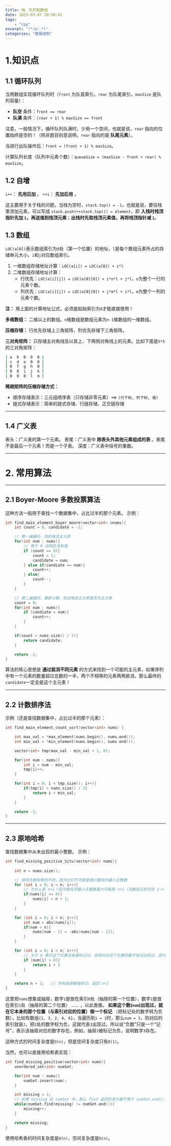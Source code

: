 ```yaml
---
title: 栈、队列和数组
date: 2025-03-07 20:58:41
tags:
    - "cpp"
excerpt: "(*/ω＼*)"
categories: "数据结构"
---
```


# 1.知识点

## 1.1 循环队列

当用数组实现循环队列时（`front` 为队首索引，`rear` 为队尾索引，`maxSize` 是队列容量）：
- **队空** 条件：`front == rear`
- **队满** 条件：`(rear + 1) % maxSize == front`

注意，一般情况下，循环队列队满时，少用一个空间，也就是说，`rear` 指向的位置始终是空的！（除非题目刻意说明，`rear` 指向的是 **队尾元素**）。

当进行出队操作后：`front = (front + 1) % maxSize`。

计算队列长度（队列中元素个数）：`queueSize = (maxSize - front + rear) % maxSize`。

## 1.2 自增

`i++`： **先用后加** 。
`++i`： **先加后用** 。

这主要用于关于栈的问题，当栈为空时，`stack.top() = -1`，也就是说，要往栈里添加元素，可以写成 `stack.push(++stack.top()) = element`，即 **入栈时栈顶指针先加 `1`，再送值到栈顶元素**；**出栈时先取栈顶元素值，再将栈顶指针减 `1`**。

## 1.3 数组

`LOC(a[0])`表示数组索引为`0`处（第一个位置）的地址，`l`是每个数组元素所占的存储单元大小。`i`和`j`对应数组索引。
1. 一维数组存储地址计算：`LOC(a[i]) = LOC(a[0]) + i*l`
2. 二维数组存储地址计算：
   - 行优先：`LOC(a[i][j]) = LOC(a[0][0]) + i*n*l + j*l`，`n`为整个一行的元素个数。
   - 列优先：`LOC(a[i][j]) = LOC(a[0][0]) + j*m*l + i*l`，`m`为整个一列的元素个数。

**注：** 用上面的计算地址公式，必须是起始索引为`0`才能直接使用！

**多维数组：** 二维以上的数组。`n`维数组是数组元素为`n-1`维数组的一维数组。

**压缩存储：** 行优先存储上三角矩阵，列优先存储下三角矩阵。

**三对角矩阵：** 只存储主对角线及以其上、下两侧对角线上的元素。比如下面是`5*5`的三对角矩阵：
```bash
| a  b  0  0  0 |
| c  d  e  0  0 |
| 0  f  g  h  0 |
| 0  0  i  j  k |
| 0  0  0  l  m |
```

**稀疏矩阵的压缩存储方式：**
- 顺序存储表示：三元组顺序表（只存储非零元素）==> `(行下标, 列下标, 值)`
- 链式存储表示：简单的链式存储、行链存储、正交链存储

---

## 1.4 广义表

表头：广义表的第一个元素。
表尾：广义表中 **除表头外其他元素组成的表** 。表尾不是最后一个元素！而是一个子表。
深度：广义表中括号的重数。

---

# 2. 常用算法

---

## 2.1 Boyer-Moore 多数投票算法

这种方法一般用于查找一个数据集中，占比过半的那个元素。
示例：
```cpp
int find_main_element_boyer_moore(vector<int> &nums){
    int count = 0, candidate = -1;

    // 第一遍遍历，找到候选主元素
    for(int num : nums){
        // 等于 0 说明还没有值
        if (count == 0){
            count = 1;
            candidate = num;
        } else if(candiate == num){
            count++;
        } else{
            count--;
        }
    }

    // 第二遍遍历，重新计数，验证候选主元素是否为主元素
    count = 0;
    for(int num : nums){
        if (candiate = num){
            count++;
        }
    }

    if(count > nums.size() / 2){
        return candidate;
    }

    return -1;
}
```

算法的核心思想是 **通过抵消不同元素** 的方式来找到一个可能的主元素，如果序列中有一个元素的数量超过总数的一半，两个不相等的元素两两抵消，那么最终的`candidate`一定会是这个主元素！

---

## 2.2 计数排序法

示例（还是查找数据集中，占比过半的那个元素）：
```cpp
int find_main_element_count_sort(vector<int> nums) {

    int max_val = *max_element(nums.begin(), nums.end());
    int min_val = *min_element(nums.begin(), nums.end());

    vector<int> tmp(max_val - min_val + 1, 0);

    for(int num : nums){
        int i = num - min_val;
        tmp[i]++;
    }

    for(int i = 0; i < tmp.size(); i++){
        if(tmp[i] > nums.size() / 2{
            return i + min_val;
        }
    }

    return -1;
}
```

---

## 2.3 原地哈希

查找数据集中从未出现的最小整数。
示例：
```cpp
int find_missing_positive_Situ(vector<int> nums){
    
    int n = nums.size();

    // 排除负数和零的干扰，因为它们不可能是我们要找的最小正整数
    for (int i = 0; i < n; i++){
        // 为什么是 n+1？因为缺失的最小正整数最大可能是 n+1（当数组正好包含 1~n 时），而替换后的 n+1 不会影响后续步骤
        if(nums[i] <= 0){
            nums[i] = n + 1;
        }
    }

    for (int i = 0; i < n; i++){
        int num = abs(nums[i]);
        if(num < n){
            nums[num - 1] = -abs(nums[num - 1]);
        }
    }

    for (int i = 0; i < n; i++){
        // 大于 0 表示这个位置没有被标记过，说明对应这个位置的数字就没出现过，因为对于数组的索引而言，是从小到大遍历的，此时这个索引再加上 1 就是对应的“未出现过的最小数字”
        if (num[i] > 0){
            return i + 1
        }
    }

    return n + 1;   // 所有抽屉都被标记，返回 n+1
}
```

这里把`nums`想象成抽屉，数字`1`是放在索引`0`处（抽屉的第一个位置），数字`2`是放在索引`1`处（抽屉的第二个位置） ...... ，以此类推。 **如果这个数(`num`)出现过，就在它本身的那个位置（与索引对应的位置）做一个标记** （把标记处的数字转为负数），比如有数组`{1, 3, 2, 4, 6}`，当遍历到`i = 1`时，那么`num = 3`，则对应的索引就是`2`，把`2`处的数字标为负，这就代表`3`出现过。所以说“负数”只是一个“记号”，表示该抽屉对应的数字存在。例如，抽屉`2`被标记为负，说明数字`3`存在。

这种方式的时间复杂度是`O(n)`，但是空间复杂度只有`O(1)`。

当然，也可以直接用哈希表实现：
```cpp
int find_missing_positive(vector<int> nums){
    unordered_set<int> numSet;

    for(int num : nums){
        numSet.insert(num);
    }

    int missing = 1;
    // 如果 missing 在 numSet 中，那么 find 返回的迭代器不等于 numSet.end()，循环继续
    while(numSet.find(missing) != numSet.end()){
        missing++;
    }

    return missing;
}
```
使用哈希表的时间复杂度是`O(n)`，空间复杂度是`O(n)`。